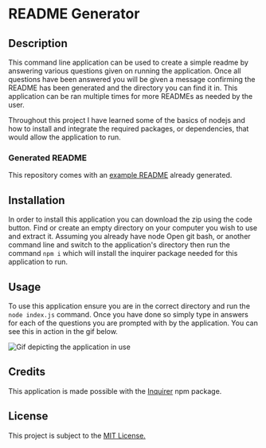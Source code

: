 # README Generator

## Description

This command line application can be used to create a simple readme by answering various questions given on running the application. Once all questions have been answered you will be given a message confirming the README has been generated and the directory you can find it in. This application can be ran multiple times for more READMEs as needed by the user.

Throughout this project I have learned some of the basics of nodejs and how to install and integrate the required packages, or dependencies, that would allow the application to run.

### Generated README

This repository comes with an [example README](./generated/Web%20Development%20Portfolio-README.md) already generated.

## Installation

In order to install this application you can download the zip using the code button. Find or create an empty directory on your computer you wish to use and extract it. Assuming you already have node Open git bash, or another command line and switch to the application's directory then run the command `npm i` which will install the inquirer package needed for this application to run.

## Usage

To use this application ensure you are in the correct directory and run the `node index.js` command. Once you have done so simply type in answers for each of the questions you are prompted with by the application. You can see this in action in the gif below.

![Gif depicting the application in use](./images/userInputWalkthrough.gif)

## Credits

This application is made possible with the [Inquirer](https://www.npmjs.com/package/inquirer) npm package.

## License

This project is subject to the [MIT License.](LICENSE)